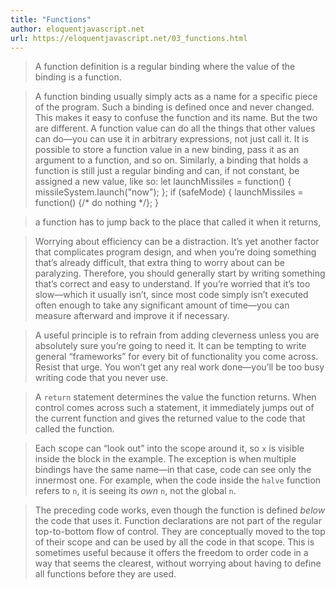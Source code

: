 ```yaml
---
title: "Functions"
author: eloquentjavascript.net
url: https://eloquentjavascript.net/03_functions.html
---
```


> A function definition is a regular binding where the value of the binding is a function.


> A function binding usually simply acts as a name for a specific piece of the program. Such a binding is defined once and never changed. This makes it easy to confuse the function and its name.
>  [](https://eloquentjavascript.net/03_functions.html#p-GmVFAjNN+C)But the two are different. A function value can do all the things that other values can do—you can use it in arbitrary expressions, not just call it. It is possible to store a function value in a new binding, pass it as an argument to a function, and so on. Similarly, a binding that holds a function is still just a regular binding and can, if not constant, be assigned a new value, like so:
>  [](https://eloquentjavascript.net/03_functions.html#c-SZ7MmN0oGC)let launchMissiles = function() {
>  missileSystem.launch("now");
>  };
>  if (safeMode) {
>  launchMissiles = function() {/* do nothing */};
>  }


> a function has to jump back to the place that called it when it returns,


> Worrying about efficiency can be a distraction. It’s yet another factor that complicates program design, and when you’re doing something that’s already difficult, that extra thing to worry about can be paralyzing.
>  Therefore, you should generally start by writing something that’s correct and easy to understand. If you’re worried that it’s too slow—which it usually isn’t, since most code simply isn’t executed often enough to take any significant amount of time—you can measure afterward and improve it if necessary.


> A useful principle is to refrain from adding cleverness unless you are absolutely sure you’re going to need it. It can be tempting to write general “frameworks” for every bit of functionality you come across. Resist that urge. You won’t get any real work done—you’ll be too busy writing code that you never use.


> A `return` statement determines the value the function returns. When control comes across such a statement, it immediately jumps out of the current function and gives the returned value to the code that called the function.


> Each scope can “look out” into the scope around it, so `x` is visible inside the block in the example. The exception is when multiple bindings have the same name—in that case, code can see only the innermost one. For example, when the code inside the `halve` function refers to `n`, it is seeing its *own* `n`, not the global `n`.


> The preceding code works, even though the function is defined *below* the code that uses it. Function declarations are not part of the regular top-to-bottom flow of control. They are conceptually moved to the top of their scope and can be used by all the code in that scope. This is sometimes useful because it offers the freedom to order code in a way that seems the clearest, without worrying about having to define all functions before they are used.



